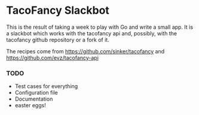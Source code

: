 # TacoFancy Slackbot

This is the result of taking a week to play with Go and write a small app.  It is a slackbot which
works with the tacofancy api and, possibly, with the tacofancy github repository or a fork of it.

The recipes come from https://github.com/sinker/tacofancy and https://github.com/evz/tacofancy-api


### TODO

* Test cases for everything
* Configuration file
* Documentation
* easter eggs!
